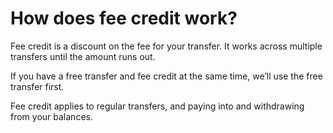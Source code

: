 # How does fee credit work?

Fee credit is a discount on the fee for your transfer. It works across multiple transfers until the amount runs out.

If you have a free transfer and fee credit at the same time, we’ll use the free transfer first.

Fee credit applies to regular transfers, and paying into and withdrawing from your balances.
